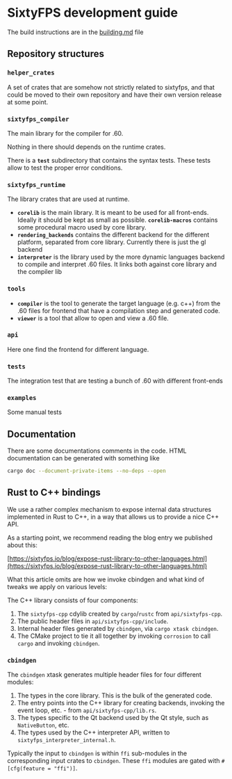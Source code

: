 # SixtyFPS development guide

The build instructions are in the [building.md](./building.md) file

## Repository structures

### `helper_crates`

A set of crates that are somehow not strictly related to sixtyfps, and that could be moved to
their own repository and have their own version release at some point.

### `sixtyfps_compiler`

The main library for the compiler for .60.

Nothing in there should depends on the runtime crates.

There is a **`test`** subdirectory that contains the syntax tests.
These tests allow to test the proper error conditions.

### `sixtyfps_runtime`

The library crates that are used at runtime.

* **`corelib`** is the main library. It is meant to be used for all front-ends. Ideally it should
  be kept as small as possible. **`corelib-macros`** contains some procedural macro used by core library.
* **`rendering_backends`** contains the different backend for the different platform, separated from
  core library.  Currently there is just the gl backend
* **`interpreter`** is the library used by the more dynamic languages backend to compile and
  interpret .60 files. It links both against core library and the compiler lib

### `tools`

* **`compiler`** is the tool to generate the target language (e.g. c++) from the .60 files for
  frontend that have a compilation step and generated code.
* **`viewer`** is a tool that allow to open and view a .60 file.

### `api`

Here one find the frontend for different language.

### `tests`

The integration test that are testing a bunch of .60 with different front-ends

### `examples`

Some manual tests

## Documentation

There are some documentations comments in the code.
HTML documentation can be generated with something like

```sh
cargo doc --document-private-items --no-deps --open
```

## Rust to C++ bindings

We use a rather complex mechanism to expose internal data structures implemented in Rust to C++, in a way that allows us to provide a nice C++ API.

As a starting point, we recommend reading the blog entry we published about this:

[https://sixtyfps.io/blog/expose-rust-library-to-other-languages.html](https://sixtyfps.io/blog/expose-rust-library-to-other-languages.html)

What this article omits are how we invoke cbindgen and what kind of tweaks we apply on various levels:

The C++ library consists of four components:

1. The `sixtyfps-cpp` cdylib created by `cargo`/`rustc` from `api/sixtyfps-cpp`.
1. The public header files in `api/sixtyfps-cpp/include`.
1. Internal header files generated by `cbindgen`, via `cargo xtask cbindgen`.
1. The CMake project to tie it all together by invoking `corrosion` to call `cargo` and invoking `cbindgen`.

### `cbindgen`

The `cbindgen` xtask generates multiple header files for four different modules:

1. The types in the core library. This is the bulk of the generated code.
1. The entry points into the C++ library for creating backends, invoking the event loop, etc. - from `api/sixtyfps-cpp/lib.rs`.
1. The types specific to the Qt backend used by the Qt style, such as `NativeButton`, etc.
1. The types used by the C++ interpreter API, written to `sixtyfps_interpreter_internal.h`.

Typically the input to `cbindgen` is within `ffi` sub-modules in the corresponding input crates to `cbindgen`. These `ffi` modules are gated with `#[cfg(feature = "ffi")]`.
